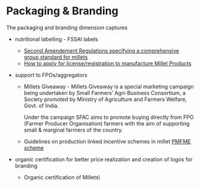# Packaging & Branding

The packaging and branding dimension captures

* &#x20;nutritional labelling - FSSAI labels
  * [Second Amendement Regulations specifying a comprehensive group standard for millets](https://fssai.gov.in/upload/press\_release/2023/02/63f84b536542dPress\_release.pdf)
  * [How to apply for license/registration to manufacture Millet Products](https://foscos.fssai.gov.in/assets/docs/fbo/User%20manual%20millets.pdf)
* &#x20;support to FPOs/aggregators
  *   Millets Giveaway - Millets Giveaway is a special marketing campaign being undertaken by Small Farmers’ Agri-Business Consortium, a Society promoted by Ministry of Agriculture and Farmers Welfare, Govt. of India.

      Under the campaign SFAC aims to promote buying directly from FPO (Farmer Producer Organisation) farmers with the aim of supporting small & marginal farmers of the country.


  * Guidelines on production linked incentive schemes in millet [PMFME scheme](https://mofpi.gov.in/announcements/guidelines-production-linked-incentive-scheme-millet-based-products)
*   &#x20;organic certification for better price realization and creation of logos for branding

    * Organic certification of Millets\


